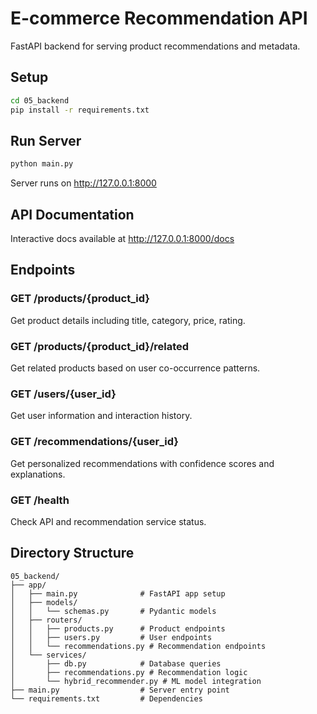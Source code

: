# E-commerce Recommendation API

FastAPI backend for serving product recommendations and metadata.

## Setup

```bash
cd 05_backend
pip install -r requirements.txt
```

## Run Server

```bash
python main.py
```

Server runs on http://127.0.0.1:8000

## API Documentation

Interactive docs available at http://127.0.0.1:8000/docs

## Endpoints

### GET /products/{product_id}
Get product details including title, category, price, rating.

### GET /products/{product_id}/related
Get related products based on user co-occurrence patterns.

### GET /users/{user_id}
Get user information and interaction history.

### GET /recommendations/{user_id}
Get personalized recommendations with confidence scores and explanations.

### GET /health
Check API and recommendation service status.

## Directory Structure

```
05_backend/
├── app/
│   ├── main.py              # FastAPI app setup
│   ├── models/
│   │   └── schemas.py       # Pydantic models
│   ├── routers/
│   │   ├── products.py      # Product endpoints
│   │   ├── users.py         # User endpoints
│   │   └── recommendations.py # Recommendation endpoints
│   └── services/
│       ├── db.py            # Database queries
│       ├── recommendations.py # Recommendation logic
│       └── hybrid_recommender.py # ML model integration
├── main.py                  # Server entry point
└── requirements.txt         # Dependencies
```